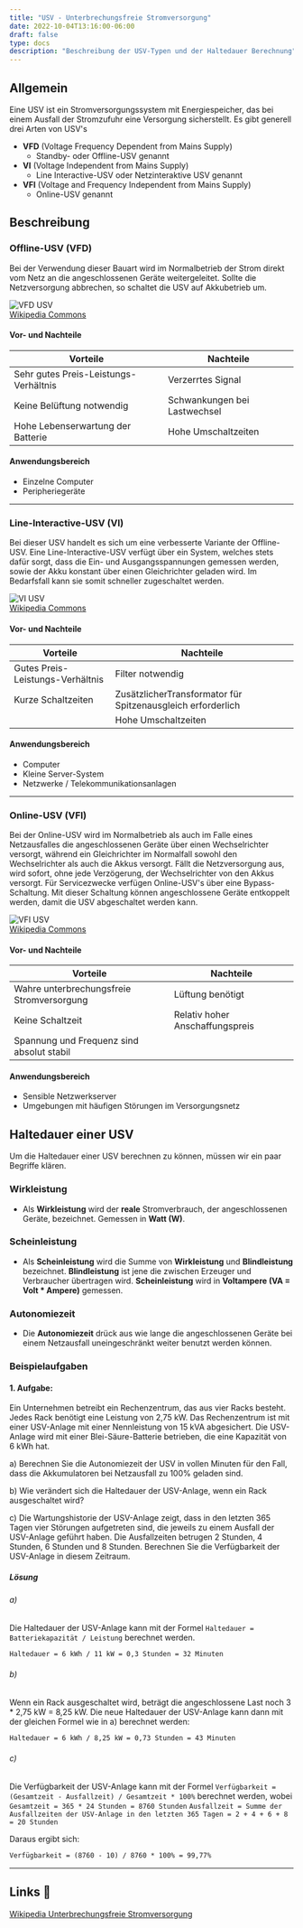 ```yaml
---
title: "USV - Unterbrechungsfreie Stromversorgung"
date: 2022-10-04T13:16:00-06:00
draft: false
type: docs
description: "Beschreibung der USV-Typen und der Haltedauer Berechnung"
---
```


## Allgemein

Eine USV ist ein Stromversorgungssystem mit Energiespeicher, das bei einem Ausfall der Stromzufuhr eine Versorgung sicherstellt.
Es gibt generell drei Arten von USV's

- **VFD** (Voltage Frequency Dependent from Mains Supply)
  - Standby- oder Offline-USV genannt
- **VI** (Voltage Independent from Mains Supply)
  - Line Interactive-USV oder Netzinteraktive USV genannt
- **VFI** (Voltage and Frequency Independent from Mains Supply)
  - Online-USV genannt

## Beschreibung

### Offline-USV (VFD)

Bei der Verwendung dieser Bauart wird im Normalbetrieb der Strom direkt vom Netz an die angeschlossenen Geräte weitergeleitet. Sollte die Netzversorgung abbrechen, so schaltet die USV auf Akkubetrieb um.

![VFD USV](./vfd-usv.png)  
[Wikipedia Commons](https://upload.wikimedia.org/wikipedia/commons/3/3b/UPS_VFD_-_Offline_UPS_%28German%29.svg)

#### Vor- und Nachteile

| Vorteile                              | Nachteile                    |
| ------------------------------------- | ---------------------------- |
| Sehr gutes Preis-Leistungs-Verhältnis | Verzerrtes Signal            |
| Keine Belüftung notwendig             | Schwankungen bei Lastwechsel |
| Hohe Lebenserwartung der Batterie     | Hohe Umschaltzeiten          |

#### Anwendungsbereich

- Einzelne Computer
- Peripheriegeräte

---

### Line-Interactive-USV (VI)

Bei dieser USV handelt es sich um eine verbesserte Variante der Offline-USV.
Eine Line-Interactive-USV verfügt über ein System, welches stets dafür sorgt, dass die Ein- und Ausgangsspannungen gemessen werden, sowie der Akku konstant über einen Gleichrichter geladen wird. Im Bedarfsfall kann sie somit schneller zugeschaltet werden.

![VI USV](./vi-usv.png)  
[Wikipedia Commons](https://upload.wikimedia.org/wikipedia/commons/8/83/VFI_UPS_-_Online_UPS_%28German%29.svg)

#### Vor- und Nachteile

| Vorteile                         | Nachteile                                                   |
| -------------------------------- | ----------------------------------------------------------- |
| Gutes Preis-Leistungs-Verhältnis | Filter notwendig                                            |
| Kurze Schaltzeiten               | ZusätzlicherTransformator für Spitzenausgleich erforderlich |
|                                  | Hohe Umschaltzeiten                                         |

#### Anwendungsbereich

- Computer
- Kleine Server-System
- Netzwerke / Telekommunikationsanlagen

---

### Online-USV (VFI)

Bei der Online-USV wird im Normalbetrieb als auch im Falle eines Netzausfalles die angeschlossenen Geräte über einen Wechselrichter versorgt, während ein Gleichrichter im Normalfall sowohl den Wechselrichter als auch die Akkus versorgt.
Fällt die Netzversorgung aus, wird sofort, ohne jede Verzögerung, der Wechselrichter von den Akkus versorgt. Für Servicezwecke verfügen Online-USV's über eine Bypass-Schaltung. Mit dieser Schaltung können angeschlossene Geräte entkoppelt werden, damit die USV abgeschaltet werden kann.

![VFI USV](./vfi-usv.png)  
[Wikipedia Commons](https://upload.wikimedia.org/wikipedia/commons/8/83/VFI_UPS_-_Online_UPS_%28German%29.svg)

#### Vor- und Nachteile

| Vorteile                                  | Nachteile                       |
| ----------------------------------------- | ------------------------------- |
| Wahre unterbrechungsfreie Stromversorgung | Lüftung benötigt                |
| Keine Schaltzeit                          | Relativ hoher Anschaffungspreis |
| Spannung und Frequenz sind absolut stabil |                                 |

#### Anwendungsbereich

- Sensible Netzwerkserver
- Umgebungen mit häufigen Störungen im Versorgungsnetz

## Haltedauer einer USV

Um die Haltedauer einer USV berechnen zu können, müssen wir ein paar Begriffe klären.

### Wirkleistung

- Als **Wirkleistung** wird der **reale** Stromverbrauch, der angeschlossenen Geräte, bezeichnet. Gemessen in **Watt (W)**.

### Scheinleistung

- Als **Scheinleistung** wird die Summe von **Wirkleistung** und **Blindleistung** bezeichnet.
  **Blindleistung** ist jene die zwischen Erzeuger und Verbraucher übertragen wird.
  **Scheinleistung** wird in **Voltampere (VA = Volt \* Ampere)** gemessen.

### Autonomiezeit

- Die **Autonomiezeit** drück aus wie lange die angeschlossenen Geräte bei einem Netzausfall uneingeschränkt weiter benutzt werden können.


### Beispielaufgaben

#### 1. Aufgabe:

Ein Unternehmen betreibt ein Rechenzentrum, das aus vier Racks besteht. Jedes Rack benötigt eine Leistung von 2,75 kW. Das Rechenzentrum ist mit einer USV-Anlage mit einer Nennleistung von 15 kVA abgesichert. Die USV-Anlage wird mit einer Blei-Säure-Batterie betrieben, die eine Kapazität von 6 kWh hat.

a) Berechnen Sie die Autonomiezeit der USV in vollen Minuten für den Fall, dass die Akkumulatoren bei Netzausfall zu 100% geladen sind.

b) Wie verändert sich die Haltedauer der USV-Anlage, wenn ein Rack ausgeschaltet wird?

c) Die Wartungshistorie der USV-Anlage zeigt, dass in den letzten 365 Tagen vier Störungen aufgetreten sind, die jeweils zu einem Ausfall der USV-Anlage geführt haben. Die Ausfallzeiten betrugen 2 Stunden, 4 Stunden, 6 Stunden und 8 Stunden. Berechnen Sie die Verfügbarkeit der USV-Anlage in diesem Zeitraum.


##### Lösung
###### a) 
Die Haltedauer der USV-Anlage kann mit der Formel `Haltedauer = Batteriekapazität / Leistung` berechnet werden.
```txt
Haltedauer = 6 kWh / 11 kW = 0,3 Stunden = 32 Minuten 
```

###### b) 
Wenn ein Rack ausgeschaltet wird, beträgt die angeschlossene Last noch 3 * 2,75 kW = 8,25 kW. Die neue Haltedauer der USV-Anlage kann dann mit der gleichen Formel wie in a) berechnet werden:
```txt
Haltedauer = 6 kWh / 8,25 kW = 0,73 Stunden = 43 Minuten 
```

###### c)
Die Verfügbarkeit der USV-Anlage kann mit der Formel `Verfügbarkeit = (Gesamtzeit - Ausfallzeit) / Gesamtzeit * 100%` berechnet werden, wobei
`Gesamtzeit = 365 * 24 Stunden = 8760 Stunden` 
`Ausfallzeit = Summe der Ausfallzeiten der USV-Anlage in den letzten 365 Tagen = 2 + 4 + 6 + 8 = 20 Stunden`

Daraus ergibt sich:
```txt
Verfügbarkeit = (8760 - 10) / 8760 * 100% = 99,77% 
```

---

## Links 🔗

[Wikipedia Unterbrechungsfreie Stromversorgung](https://de.wikipedia.org/wiki/Unterbrechungsfreie_Stromversorgung)  
